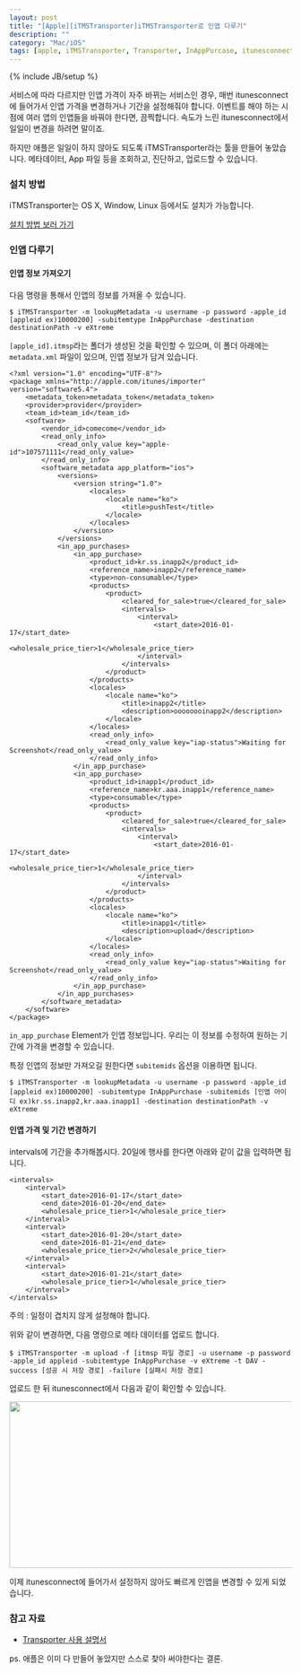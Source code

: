 ```yaml
---
layout: post
title: "[Apple][iTMSTransporter]iTMSTransporter로 인앱 다루기"
description: ""
category: "Mac/iOS"
tags: [apple, iTMSTransporter, Transporter, InAppPurcase, itunesconnect]
---
```

{% include JB/setup %}

서비스에 따라 다르지만 인앱 가격이 자주 바뀌는 서비스인 경우, 매번 itunesconnect에 들어가서 인앱 가격을 변경하거나 기간을 설정해줘야 합니다. 이벤트를 해야 하는 시점에 여러 앱의 인앱들을 바꿔야 한다면, 끔찍합니다. 속도가 느린 itunesconnect에서 일일이 변경을 하려면 말이죠.

하지만 애플은 일일이 하지 않아도 되도록 iTMSTransporter라는 툴을 만들어 놓았습니다. 메타데이터, App 파일 등을 조회하고, 진단하고, 업로드할 수 있습니다.

### 설치 방법

iTMSTransporter는 OS X, Window, Linux 등에서도 설치가 가능합니다.

[설치 방법 보러 가기](http://help.apple.com/itc/transporteruserguide/#/apdATD1E1148-D1E1A1303-D1E1148A1126)

### 인앱 다루기

#### 인앱 정보 가져오기

다음 명령을 통해서 인앱의 정보를 가져올 수 있습니다.

	$ iTMSTransporter -m lookupMetadata -u username -p password -apple_id [appleid ex)10000200] -subitemtype InAppPurchase -destination destinationPath -v eXtreme

`[apple_id].itmsp`라는 폴더가 생성된 것을 확인할 수 있으며, 이 폴더 아래에는 `metadata.xml` 파일이 있으며, 인앱 정보가 담겨 있습니다.

	<?xml version="1.0" encoding="UTF-8"?>
	<package xmlns="http://apple.com/itunes/importer" version="software5.4">
	    <metadata_token>metadata_token</metadata_token>
	    <provider>provider</provider>
	    <team_id>team_id</team_id>
	    <software>
	        <vendor_id>comecome</vendor_id>
	        <read_only_info>
	            <read_only_value key="apple-id">107571111</read_only_value>
	        </read_only_info>
	        <software_metadata app_platform="ios">
	            <versions>
	                <version string="1.0">
	                    <locales>
	                        <locale name="ko">
	                            <title>pushTest</title>
	                        </locale>
	                    </locales>
	                </version>
	            </versions>
	            <in_app_purchases>
	                <in_app_purchase>
	                    <product_id>kr.ss.inapp2</product_id>
	                    <reference_name>inapp2</reference_name>
	                    <type>non-consumable</type>
	                    <products>
	                        <product>
	                            <cleared_for_sale>true</cleared_for_sale>
	                            <intervals>
	                                <interval>
	                                    <start_date>2016-01-17</start_date>
	                                    <wholesale_price_tier>1</wholesale_price_tier>
	                                </interval>
	                            </intervals>
	                        </product>
	                    </products>
	                    <locales>
	                        <locale name="ko">
	                            <title>inapp2</title>
	                            <description>oooooooinapp2</description>
	                        </locale>
	                    </locales>
	                    <read_only_info>
	                        <read_only_value key="iap-status">Waiting for Screenshot</read_only_value>
	                    </read_only_info>
	                </in_app_purchase>
					<in_app_purchase>
	                    <product_id>inapp1</product_id>
	                    <reference_name>kr.aaa.inapp1</reference_name>
	                    <type>consumable</type>
	                    <products>
	                        <product>
	                            <cleared_for_sale>true</cleared_for_sale>
	                            <intervals>
	                                <interval>
	                                    <start_date>2016-01-17</start_date>
	                                    <wholesale_price_tier>1</wholesale_price_tier>
	                                </interval>
	                            </intervals>
	                        </product>
	                    </products>
	                    <locales>
	                        <locale name="ko">
	                            <title>inapp1</title>
	                            <description>upload</description>
	                        </locale>
	                    </locales>
	                    <read_only_info>
	                        <read_only_value key="iap-status">Waiting for Screenshot</read_only_value>
	                    </read_only_info>
	                </in_app_purchase>
	            </in_app_purchases>
	        </software_metadata>
	    </software>
	</package>

`in_app_purchase` Element가 인앱 정보입니다. 우리는 이 정보를 수정하여 원하는 기간에 가격을 변경할 수 있습니다.

특정 인앱의 정보만 가져오길 원한다면 `subitemids` 옵션을 이용하면 됩니다.

	$ iTMSTransporter -m lookupMetadata -u username -p password -apple_id [appleid ex)10000200] -subitemtype InAppPurchase -subitemids [인앱 아이디 ex)kr.ss.inapp2,kr.aaa.inapp1] -destination destinationPath -v eXtreme

#### 인앱 가격 및 기간 변경하기

intervals에 기간을 추가해봅시다. 20일에 행사를 한다면 아래와 같이 값을 입력하면 됩니다.

	<intervals>
		<interval>
			<start_date>2016-01-17</start_date>
			<end_date>2016-01-20</end_date>
			<wholesale_price_tier>1</wholesale_price_tier>
		</interval>
		<interval>
			<start_date>2016-01-20</start_date>
			<end_date>2016-01-21</end_date>
			<wholesale_price_tier>2</wholesale_price_tier>
		</interval>
		<interval>
			<start_date>2016-01-21</start_date>
			<wholesale_price_tier>1</wholesale_price_tier>
		</interval>
	</intervals>

<div class="alert">주의 : 일정이 겹치지 않게 설정해야 합니다.</div>

위와 같이 변경하면, 다음 명령으로 메타 데이터를 업로드 합니다.

	$ iTMSTransporter -m upload -f [itmsp 파일 경로] -u username -p password -apple_id appleid -subitemtype InAppPurchase -v eXtreme -t DAV -success [성공 시 저장 경로] -failure [실패시 저장 경로]

업로드 한 뒤 itunesconnect에서 다음과 같이 확인할 수 있습니다.

<img src="https://farm2.staticflickr.com/1610/24324088142_589f5a5f66_c.jpg" width="800" height="297" alt=""><br/>

이제 itunesconnect에 들어가서 설정하지 않아도 빠르게 인앱을 변경할 수 있게 되었습니다.


### 참고 자료

* [Transporter 사용 설명서](http://help.apple.com/itc/transporteruserguide)

ps. 애플은 이미 다 만들어 놓았지만 스스로 찾아 써야한다는 결론.
